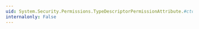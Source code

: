 ```yaml
---
uid: System.Security.Permissions.TypeDescriptorPermissionAttribute.#ctor(System.Security.Permissions.SecurityAction)
internalonly: False
---
```

